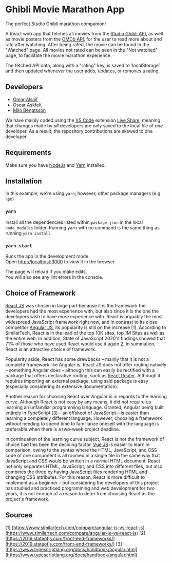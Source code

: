 # Ghibli Movie Marathon App 
The perfect Studio Ghibli marathon companion! 

A React web app that fetches all movies from the [Studio Ghibli API](https://ghibliapi.herokuapp.com/), as well as movie posters from the [OMDb API](http://www.omdbapi.com/), for the user to read more about and rate after watching. After being rated, the movie can be found in the "Watched" page. All movies not rated can be seen in the "Not watched" page, to facilitate the movie marathon experience. 

The fetched API data, along with a "rating" key, is saved to ’localStorage’ and then updated whenever the user adds, updates, or removes a rating. 

## Developers
* [Omar Alsaif](https://github.com/OmarAlsaif)
* [Oscar Askfelt](https://github.com/oscaraskfelt)
* [Milo Bengtsson](https://github.com/palladog)

We have mainly coded using the [VS Code](https://code.visualstudio.com/) extension [Live Share](https://visualstudio.microsoft.com/services/live-share/), meaning that changes made by *all* developers are only saved to the local file of *one* developer. As a result, the repository contributions are skewed to one developer.

## Requirements
Make sure you have [Node.js](https://nodejs.org/en/) and [Yarn](https://yarnpkg.com/) installed.

## Installation 
In this example, we're using `yarn`; however, other package managers (e.g. `npm`)

### `yarn`
Install all the dependencies listed within `package.json` in the local `node_modules` folder. Running yarn with no command is the same thing as running `yarn install`.

### `yarn start`
Runs the app in the development mode.<br />
Open [http://localhost:3000](http://localhost:3000) to view it in the browser.

The page will reload if you make edits.<br />
You will also see any lint errors in the console.

## Choice of Framework
[React JS](https://reactjs.org/) was chosen in large part because it is the framework the developers had the most experience with, but also since it is the one the developers wish to have *more* experience with. React is arguably the most widespread JavaScript framework right now, and in contrast to its close competitor [Angular JS](https://angular.io/), its popularity is still on the increase [1]. According to SimilarTech, React is in the lead of the top 10K sites, top 1M Sites as well as the entire web. In addition, State of JavaScript 2020's findings showed that 71% of those who have used React would use it again [2](https://2019.stateofjs.com/front-end-frameworks/). In summation, React is an attractive choice of framework.

Popularity aside, React has some drawbacks – mainly that it is not a complete framework like Angular is. React JS does not offer routing natively – something Angular does – although this can easily be rectified with a package that offers declarative routing, such as [React Router](https://reacttraining.com/react-router/). Although it requires importing an external package, using said package is easy (especially considering its extensive documentation).

Another reason for choosing React over Angular is in regards to the learning curve. Although React is not easy by any means, it did not require us learning an unfamiliar programming language. Granted, Angular being built entirely in TypeScript [3] – an offshoot of JavaScript – is easier than learning a completely different language. However, choosing a framework without needing to spend time to familiarize oneself with the language is preferable when there is a two-week project deadline.

In continuation of the learning curve subject, React is not the framework of choice had this been the deciding factor. [Vue JS](https://vuejs.org/) is easier to learn in comparison, owing to the syntax where the HTML, JavaScript, and CSS code of one component is all roomed in a single file in the same way that JavaScript and CSS would be written in a normal HTML document. React not only separates HTML, JavaScript, and CSS into different files, but also combines the three by having JavaScript files rendering HTML and changing CSS attributes. For this reason, React is more difficult to implement as a beginner – but considering the developers of this project has studied and practiced programming and web development for two years, it is not enough of a reason to deter from choosing React as the project's framework. 

## Sources
[1] [https://www.similartech.com/compare/angular-js-vs-react-js](https://www.similartech.com/compare/angular-js-vs-react-js)
[2] [https://2019.stateofjs.com/front-end-frameworks/](https://2019.stateofjs.com/front-end-frameworks/)
[3] [https://www.typescriptlang.org/docs/handbook/angular.html](https://www.typescriptlang.org/docs/handbook/angular.html)
